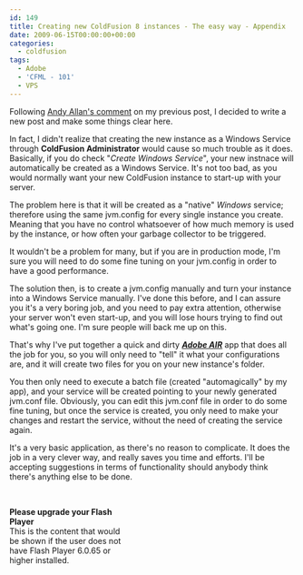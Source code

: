```yaml
---
id: 149
title: Creating new ColdFusion 8 instances - The easy way - Appendix
date: 2009-06-15T00:00:00+00:00
categories:
  - coldfusion
tags:
  - Adobe
  - 'CFML - 101'
  - VPS
---
```

Following [Andy Allan's comment](https://www.placona.co.uk/148/coldfusion/creating-new-coldfusion-8-instances-the-easy-way/ "New ColdFusion 8 instances - The easy way") on my previous post, I decided to write a new post and make some things clear here.

In fact, I didn't realize that creating the new instance as a Windows Service through **ColdFusion Administrator** would cause so much trouble as it does. Basically, if you do check "_Create Windows Service_", your new instnace will automatically be created as a Windows Service. It's not too bad, as you would normally want your new ColdFusion instance to start-up with your server.

The problem here is that it will be created as a "native" _Windows_ service; therefore using the same jvm.config for every single instance you create. Meaning that you have no control whatsoever of how much memory is used by the instance, or how often your garbage collector to be triggered.

It wouldn't be a problem for many, but if you are in production mode, I'm sure you will need to do some fine tuning on your jvm.config in order to have a good performance.
  
The solution then, is to create a jvm.config manually and turn your instance into a Windows Service manually. I've done this before, and I can assure you it's a very boring job, and you need to pay extra attention, otherwise your server won't even start-up, and you will lose hours trying to find out what's going one. I'm sure people will back me up on this.

That's why I've put together a quick and dirty <a title="Adobe Air" href="http://www.adobe.com/products/air.html" target="_blank"><strong><em>Adobe AIR</em></strong></a> app that does all the job for you, so you will only need to "tell" it what your configurations are, and it will create two files for you on your new instance's folder.
  
You then only need to execute a batch file (created "automagically" by my app), and your service will be created pointing to your newly generated jvm.conf file. Obviously, you can edit this jvm.conf file in order to do some fine tuning, but once the service is created, you only need to make your changes and restart the service, without the need of creating the service again.

It's a very basic application, as there's no reason to complicate. It does the job in a very clever way, and really saves you time and efforts. I'll be accepting suggestions in terms of functionality should anybody think there's anything else to be done.
  
 
  
<!--- Start Flash Content here --->



<div id="flashcontent" style="width: 215px; height: 180px;">
  <strong>Please upgrade your Flash Player</strong><br /> This is the content that would be shown if the user does not have Flash Player 6.0.65 or higher installed.
</div>
